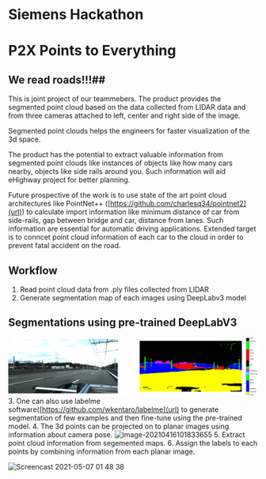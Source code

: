 # Siemens Hackathon

# P2X Points to Everything #


## We read roads!!!##

This is joint project of our teammebers.
The product provides the segmented point cloud based on the data collected from LIDAR data and from three cameras attached to left, center and right side of the image.

Segmented point clouds helps the engineers for faster visualization of the 3d space.

The product has the potential to extract valuable information from segmented point clouds like instances of objects like how many cars nearby, objects like side rails around you. Such information will aid eHighway project for better planning.

Future prospective of the work is to use state of the art point cloud architectures like PointNet++ ([https://github.com/charlesq34/pointnet2](url)) to calculate import information like minimum distance of car from side-rails, gap between  bridge and car, distance from lanes. Such information are essential for automatic driving applications. Extended target is to conncet point cloud information of each car to the cloud in order to prevent fatal accident on the road.

## Workflow

1.  Read point cloud data from .ply files collected from LIDAR
2.  Generate segmentation map of each images using DeepLabv3 model 
## Segmentations using pre-trained DeepLabV3 ##
![plot](./software/train_help/segm.png)
3.  One can also use labelme software([https://github.com/wkentaro/labelme](url) to generate segmentation of few examples and then fine-tune using the pre-trained model.
4.  The 3d points can be projected on to planar images using information about camera pose.
![image-20210416101833655](https://user-images.githubusercontent.com/26856470/117438403-ce0aba80-af31-11eb-9a09-7615df570a65.png)
5.  Extract point cloud information from segemented maps.
6.  Assign the labels to each points by combining information from each planar image.



![Screencast 2021-05-07 01 48 38](https://user-images.githubusercontent.com/26856470/117439680-6f464080-af33-11eb-8608-29e18dbf7350.gif)






